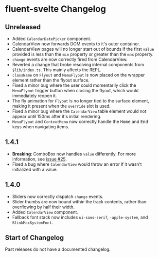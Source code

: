 # fluent-svelte Changelog

## Unreleased
- Added `CalendarDatePicker` component.
- CalendarView now forwards DOM events to it's outer container.
- CalendarView pages will no longer start out of bounds if the first `value` provided is less than the `min` property or greater than the `max` property.
- `change` events are now correctly fired from CalendarView.
- Reverted a change that broke resolving internal components from `$lib/index.ts`. This mainly affects the REPL.
- `className` on `Flyout` and `MenuFlyout` is now placed on the wrapper element rather than the flyout surface.
- Fixed a minor bug where the user could momentarily click the `MenuFlyout` trigger button when closing the flyout, which would immediately reopen it.
- The fly animation for `Flyout` is no longer tied to the surface element, making it present when the `override` slot is used.
- Fixed a minor bug where the `CalendarView` table element would not appear until 150ms after it's initial rendering.
- `MenuFlyout` and `ContextMenu` now correctly handle the <kbd>Home</kbd> and <kbd>End</kbd> keys when navigating items.

## 1.4.1
- **Breaking**: ComboBox now handles `value` differently. For more information, see [issue #25](https://github.com/Tropix126/fluent-svelte/issues/25).
- Fixed a bug where `CalendarView` would throw an error if it wasn't initialized with a value.

## 1.4.0
- Sliders now correctly dispatch `change` events.
- Slider thumbs are now bound within the track contents, rather than overflowing by half their width.
- Added `CalendarView` component.
- Fallback font stack now includes `ui-sans-serif`, `-apple-system`, and `BlinkMacSystemFont`.

## Start of Changelog
Past releases do not have a documented changelog.
